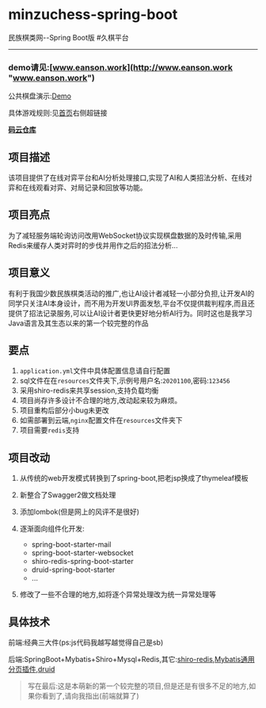 # minzuchess-spring-boot
民族棋类网--Spring Boot版   #久棋平台

---
### demo请见:[www.eanson.work](http://www.eanson.work "www.eanson.work")
公共棋盘演示:[Demo](http://www.eanson.work/chess?n_t=1586511476075&ex=f96d4f00b2b34a2f86bca3f896ace743&ex2=f0d885aa015a46708898e61f6d632079&code=Demo)

具体游戏规则:见[首页](http://www.eanson.work)右侧超链接

**[码云仓库](https://gitee.com/eanson/minzuchess-spring-boot)**
## 项目描述
该项目提供了在线对弈平台和AI分析处理接口,实现了AI和人类招法分析、在线对弈和在线观看对弈、对局记录和回放等功能。
## 项目亮点
为了减轻服务端轮询访问改用WebSocket协议实现棋盘数据的及时传输,采用Redis来缓存人类对弈时的步伐并用作之后的招法分析...
## 项目意义
有利于我国少数民族棋类活动的推广,也让AI设计者减轻一小部分负担,让开发AI的同学只关注AI本身设计，而不用为开发UI界面发愁,平台不仅提供裁判程序,而且还提供了招法记录服务,可以让AI设计者更快更好地分析AI行为。同时这也是我学习Java语言及其生态以来的第一个较完整的作品

## 要点
1. ```application.yml```文件中具体配置信息请自行配置
2. sql文件在在`resources`文件夹下,示例号用户名:`20201100`,密码:`123456`
3. 采用shiro-redis来共享session,支持负载均衡
4. 项目尚存许多设计不合理的地方,改动起来较为麻烦。
5. 项目重构后部分小bug未更改
6. 如需部署到云端,`nginx`配置文件在`resources`文件夹下
7. 项目需要`redis`支持

## 项目改动
1. 从传统的web开发模式转换到了spring-boot,把老jsp换成了thymeleaf模板
2. 新整合了Swagger2做文档处理
3. 添加lombok(但是网上的风评不是很好)
4. 逐渐面向组件化开发:
   * spring-boot-starter-mail
   * spring-boot-starter-websocket
   * shiro-redis-spring-boot-starter
   * druid-spring-boot-starter
   * ...
   
5. 修改了一些不合理的地方,如将逐个异常处理改为统一异常处理等
## 具体技术

前端:经典三大件(ps:js代码我越写越觉得自己是sb)

后端:SpringBoot+Mybatis+Shiro+Mysql+Redis,其它:[shiro-redis](https://github.com/alexxiyang/shiro-redis),[Mybatis通用分页插件](https://github.com/pagehelper/Mybatis-PageHelper),[druid](https://github.com/alibaba/druid)

> 写在最后:这是本萌新的第一个较完整的项目,但是还是有很多不足的地方,如果你看到了,请向我指出(前端就算了)

